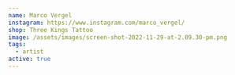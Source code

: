 ```yaml
---
name: Marco Vergel
instagram: https://www.instagram.com/marco_vergel/
shop: Three Kings Tattoo
image: /assets/images/screen-shot-2022-11-29-at-2.09.30-pm.png
tags:
  - artist
active: true
---
```

